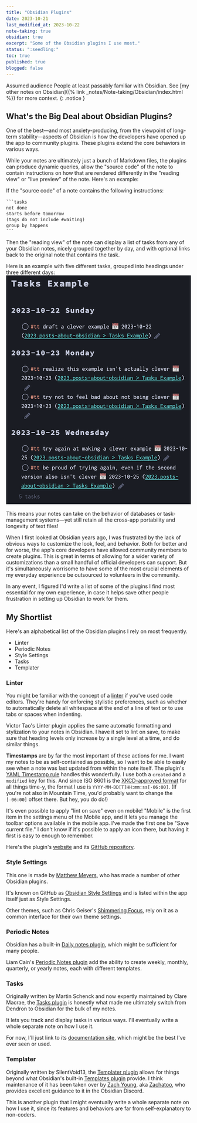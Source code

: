 ```yaml
---
title: "Obsidian Plugins"
date: 2023-10-21
last_modified_at: 2023-10-22
note-taking: true
obsidian: true
excerpt: "Some of the Obsidian plugins I use most."
status: ":seedling:"
toc: true
published: true
blogged: false
---
```


<span class="audience">Assumed audience</span> People at least passably familiar with Obsidian. See [my other notes on Obsidian]({% link _notes/Note-taking/Obsidian/index.html %}) for more context.
{: .notice }

## What's the Big Deal about Obsidian Plugins?  

One of the best—and most anxiety-producing, from the viewpoint of long-term stability—aspects of Obsidian is how the developers have opened up the app to community plugins. These plugins extend the core behaviors in various ways.  

While your notes are ultimately just a bunch of Markdown files, the plugins can produce dynamic queries, allow the "source code" of the note to contain instructions on how that are rendered differently in the "reading view" or "live preview" of the note. Here's an example:  

If the "source code" of a note contains the following instructions:  
`````
```tasks 
not done 
starts before tomorrow
(tags do not include #waiting)
group by happens
```
`````

Then the "reading view" of the note can display a list of tasks from any of your Obsidian notes, nicely grouped together by day, and with optional links back to the original note that contains the task. 

Here is an example with five different tasks, grouped into headings under three different days:  
![five example tasks, each about writing a set of clever task examples](./../../../assets/images/obsidian-tasks-clever-example.png)

This means your notes can take on the behavior of databases or task-management systems—yet still retain all the cross-app portability and longevity of text files!  

When I first looked at Obsidian years ago, I was frustrated by the lack of obvious ways to customize the look, feel, and behavior. Both for better and for worse, the app's core developers have allowed community members to create plugins. This is great in terms of allowing for a wider variety of customizations than a small handful of official developers can support. But it's simultaneously worrisome to have some of the most crucial elements of my everyday experience be outsourced to volunteers in the community.  

In any event, I figured I'd write a list of some of the plugins I find most essential for my own experience, in case it helps save other people frustration in setting up Obsidian to work for them.  

## My Shortlist  

Here's an alphabetical list of the Obsidian plugins I rely on most frequently.  

- Linter  
- Periodic Notes  
- Style Settings  
- Tasks  
- Templater  

### Linter  

You might be familiar with the concept of a [linter](https://en.wikipedia.org/wiki/Lint_(software)) if you've used code editors. They're handy for enforcing stylistic preferences, such as whether to automatically delete all whitespace at the end of a line of text or to use tabs or spaces when indenting.  

Victor Tao's Linter plugin applies the same automatic formatting and stylization to your notes in Obsidian. I have it set to lint on save, to make sure that heading levels only increase by a single level at a time, and do similar things.  

**Timestamps** are by far the most important of these actions for me. I want my notes to be as self-contained as possible, so I want to be able to easily see when a note was last updated from within the note itself. The plugin's [YAML Timestamp rule](https://platers.github.io/obsidian-linter/settings/yaml-rules/#yaml-timestamp) handles this wonderfully. I use both a `created` and a `modified` key for this. And since ISO 8601 is the [XKCD-approved format](https://xkcd.com/1179/) for all things time-y, the format I use is `YYYY-MM-DD[T]HH:mm:ss[-06:00]`. (If you're not also in Mountain Time, you'd probably want to change the `[-06:00]` offset there. But hey, you do do!)  

It's even possible to apply "lint on save" even on mobile! "Mobile" is the first item in the settings menu of the Mobile app, and it lets you manage the toolbar options available in the mobile app. I've made the first one be "Save current file." I don't know if it's possible to apply an icon there, but having it first is easy to enough to remember.  

Here's the plugin's [website](https://platers.github.io/obsidian-linter/) and its [GitHub repository](https://github.com/platers/obsidian-linter).  

### Style Settings  

This one is made by [Matthew Meyers](https://matthewmeye.rs/), who has made a number of other Obsidian plugins.  

It's known on GitHub as [Obsidian Style Settings](https://github.com/mgmeyers/obsidian-style-settings) and is listed within the app itself just as Style Settings.  

Other themes, such as Chris Geiser's [Shimmering Focus](https://github.com/chrisgrieser/shimmering-focus/), rely on it as a common interface for their own theme settings.  

### Periodic Notes  

Obsidian has a built-in [Daily notes plugin](https://help.obsidian.md/Plugins/Daily+notes), which might be sufficient for many people.  

Liam Cain's [Periodic Notes plugin](https://github.com/liamcain/obsidian-periodic-notes) add the ability to create weekly, monthly, quarterly, or yearly notes, each with different templates.  

### Tasks  

Originally written by Martin Schenck and now expertly maintained by Clare Macrae, the [Tasks plugin](https://github.com/obsidian-tasks-group/obsidian-tasks) is honestly what made me ultimately switch from Dendron to Obsidian for the bulk of my notes.  

It lets you track and display tasks in various ways. I'll eventually write a whole separate note on how I use it.  

For now, I'll just link to its [documentation site](https://publish.obsidian.md/tasks/Introduction), which might be the best I've ever seen or used.  

### Templater  

Originally written by SilentVoid13, the [Templater plugin](https://github.com/SilentVoid13/Templater) allows for things beyond what Obsidian's built-in [Templates plugin](https://help.obsidian.md/Plugins/Templates) provide. I think maintenance of it has been taken over by [Zach Young](https://zachyoung.dev/), aka [Zachatoo](https://github.com/Zachatoo), who provides excellent guidance to it in the Obsidian Discord.  

This is another plugin that I might eventually write a whole separate note on how I use it, since its features and behaviors are far from self-explanatory to non-coders.  